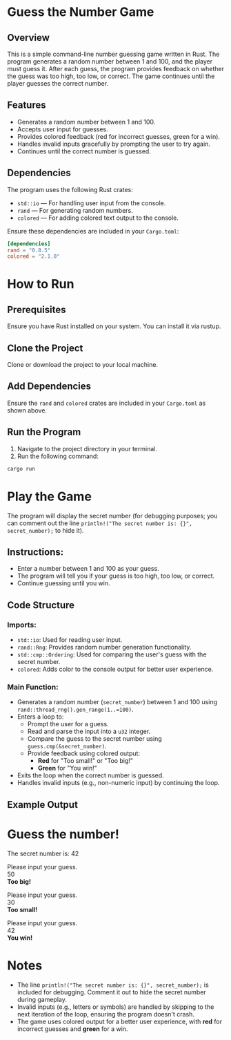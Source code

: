 # Guess the Number Game

## Overview
This is a simple command-line number guessing game written in Rust. The program generates a random number between 1 and 100, and the player must guess it. After each guess, the program provides feedback on whether the guess was too high, too low, or correct. The game continues until the player guesses the correct number.

## Features
- Generates a random number between 1 and 100.
- Accepts user input for guesses.
- Provides colored feedback (red for incorrect guesses, green for a win).
- Handles invalid inputs gracefully by prompting the user to try again.
- Continues until the correct number is guessed.

## Dependencies

The program uses the following Rust crates:
- `std::io` — For handling user input from the console.
- `rand` — For generating random numbers.
- `colored` — For adding colored text output to the console.

Ensure these dependencies are included in your `Cargo.toml`:

```toml  
[dependencies]  
rand = "0.8.5"  
colored = "2.1.0"  
```

# How to Run

## Prerequisites
Ensure you have Rust installed on your system. You can install it via rustup.

## Clone the Project
Clone or download the project to your local machine.

## Add Dependencies
Ensure the `rand` and `colored` crates are included in your `Cargo.toml` as shown above.

## Run the Program
1. Navigate to the project directory in your terminal.
2. Run the following command:
```bash  
cargo run  
```

# Play the Game

The program will display the secret number (for debugging purposes; you can comment out the line `println!("The secret number is: {}", secret_number);` to hide it).

## Instructions:
- Enter a number between 1 and 100 as your guess.
- The program will tell you if your guess is too high, too low, or correct.
- Continue guessing until you win.

## Code Structure

### Imports:
- `std::io`: Used for reading user input.
- `rand::Rng`: Provides random number generation functionality.
- `std::cmp::Ordering`: Used for comparing the user's guess with the secret number.
- `colored`: Adds color to the console output for better user experience.

### Main Function:
- Generates a random number (`secret_number`) between 1 and 100 using `rand::thread_rng().gen_range(1..=100)`.
- Enters a loop to:
  - Prompt the user for a guess.
  - Read and parse the input into a `u32` integer.
  - Compare the guess to the secret number using `guess.cmp(&secret_number)`.
  - Provide feedback using colored output:
    - **Red** for "Too small!" or "Too big!"
    - **Green** for "You win!"
- Exits the loop when the correct number is guessed.
- Handles invalid inputs (e.g., non-numeric input) by continuing the loop.

## Example Output

# Guess the number!

The secret number is: 42

Please input your guess.  
50  
**Too big!**

Please input your guess.  
30  
**Too small!**

Please input your guess.  
42  
**You win!**

# Notes

- The line `println!("The secret number is: {}", secret_number);` is included for debugging. Comment it out to hide the secret number during gameplay.
- Invalid inputs (e.g., letters or symbols) are handled by skipping to the next iteration of the loop, ensuring the program doesn't crash.
- The game uses colored output for a better user experience, with **red** for incorrect guesses and **green** for a win.